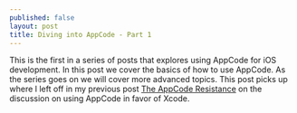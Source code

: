 ```yaml
---
published: false
layout: post
title: Diving into AppCode - Part 1
---
```


This is the first in a series of posts that explores using AppCode for iOS development. In this post we cover the basics of how to use AppCode. As the series goes on we will cover more advanced topics. This post picks up where I left off in my previous post [The AppCode Resistance](http:/kristian.co/2014/03/31/the-appcode-resistance.html) on the discussion on using AppCode in favor of Xcode.


